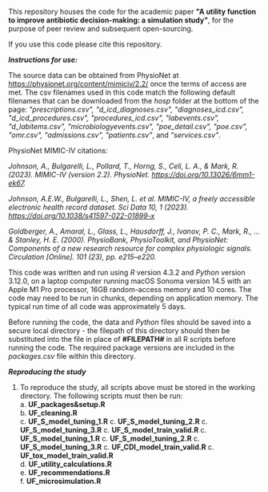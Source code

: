 This repository houses the code for the academic paper **"A utility function to improve antibiotic decision-making: a simulation study"**, for the purpose of peer review and subsequent open-sourcing.

If you use this code please cite this repository.

***Instructions for use:***

The source data can be obtained from PhysioNet at https://physionet.org/content/mimiciv/2.2/ once the terms of access are met. The csv filenames used in this code match the following default filenames that can be downloaded from the *hosp* folder at the bottom of the page: *"prescriptions.csv", "d_icd_diagnoses.csv", "diagnoses_icd.csv", "d_icd_procedures.csv", "procedures_icd.csv", "labevents.csv", "d_labitems.csv", "microbiologyevents.csv", "poe_detail.csv", "poe.csv", "omr.csv", "admissions.csv", "patients.csv"*, and *"services.csv"*.

PhysioNet MIMIC-IV citations:

*Johnson, A., Bulgarelli, L., Pollard, T., Horng, S., Celi, L. A., & Mark, R. (2023). MIMIC-IV (version 2.2). PhysioNet. https://doi.org/10.13026/6mm1-ek67.*

*Johnson, A.E.W., Bulgarelli, L., Shen, L. et al. MIMIC-IV, a freely accessible electronic health record dataset. Sci Data 10, 1 (2023). https://doi.org/10.1038/s41597-022-01899-x*

*Goldberger, A., Amaral, L., Glass, L., Hausdorff, J., Ivanov, P. C., Mark, R., ... & Stanley, H. E. (2000). PhysioBank, PhysioToolkit, and PhysioNet: Components of a new research resource for complex physiologic signals. Circulation [Online]. 101 (23), pp. e215–e220.*

This code was written and run using *R* version 4.3.2 and *Python* version 3.12.0, on a laptop computer running macOS Sonoma version 14.5 with an Apple M1 Pro processor, 16GB random-access memory and 10 cores. The code may need to be run in chunks, depending on application memory. The typical run time of all code was approximately 5 days.

Before running the code, the data and *Python* files should be saved into a secure local directory - the filepath of this directory should then be substituted into the file in place of **#FILEPATH#** in all R scripts before running the code. The required package versions are included in the *packages.csv* file within this directory.

***Reproducing the study***

1. To reproduce the study, all scripts above must be stored in the working directory. The following scripts must then be run:  
   a. **UF_packages&setup.R**  
   b. **UF_cleaning.R**  
   c. **UF_S_model_tuning_1.R**
   c. **UF_S_model_tuning_2.R**
   c. **UF_S_model_tuning_3.R**
   c. **UF_S_model_train_valid.R**
   c. **UF_S_model_tuning_1.R**
   c. **UF_S_model_tuning_2.R**
   c. **UF_S_model_tuning_3.R**
   c. **UF_CDI_model_train_valid.R**
   c. **UF_tox_model_train_valid.R**  
   d. **UF_utility_calculations.R**  
   e. **UF_recommendations.R**  
   f. **UF_microsimulation.R**
